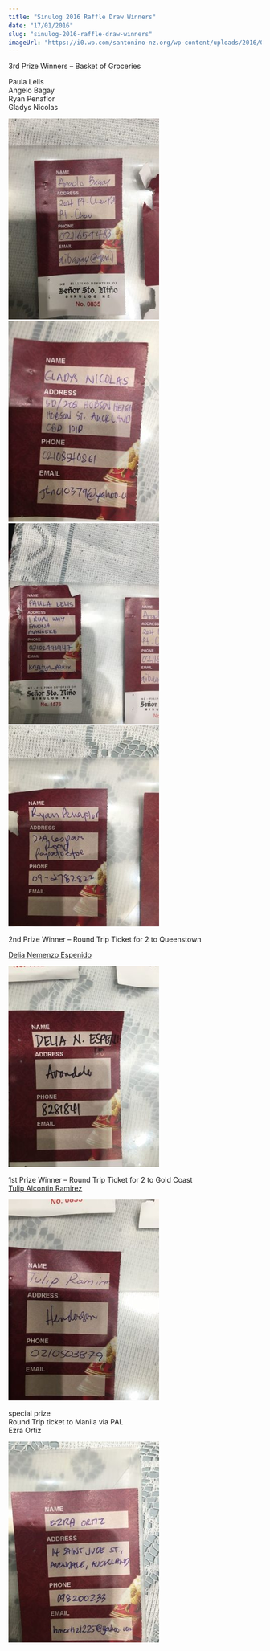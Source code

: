 ```yaml
---
title: "Sinulog 2016 Raffle Draw Winners"
date: "17/01/2016"
slug: "sinulog-2016-raffle-draw-winners"
imageUrl: "https://i0.wp.com/santonino-nz.org/wp-content/uploads/2016/01/12583835_10208626364075057_1548281887_n.jpg?resize=300%2C400"
---
```


3rd Prize Winners – Basket of Groceries

Paula Lelis  
Angelo Bagay  
Ryan Penaflor  
Gladys Nicolas

![12583835_10208626364075057_1548281887_n](assets\images\12583835_10208626364075057_1548281887_n.jpg) ![12576214_10208626363315038_1003042874_n](assets\images\12576214_10208626363315038_1003042874_n.jpg) ![12575866_10208626364235061_1921674804_n](assets\images\12575866_10208626364235061_1921674804_n.jpg) ![12498783_10208626363995055_1068200787_n](assets\images\12498783_10208626363995055_1068200787_n.jpg)

2nd Prize Winner – Round Trip Ticket for 2 to Queenstown

[Delia Nemenzo Espenido](https://www.facebook.com/delia.espenido)

![12575835_10208626363595045_849620450_n](assets\images\12575835_10208626363595045_849620450_n.jpg)

1st Prize Winner – Round Trip Ticket for 2 to Gold Coast  
[Tulip Alcontin Ramirez](https://www.facebook.com/tulip.alcontinramirez)

![12540348_10208626363755049_2086348059_n](assets\images\12540348_10208626363755049_2086348059_n.jpg)

special prize  
Round Trip ticket to Manila via PAL  
Ezra Ortiz

![12576115_10208626363475042_1014113317_n](assets\images\12576115_10208626363475042_1014113317_n.jpg)
